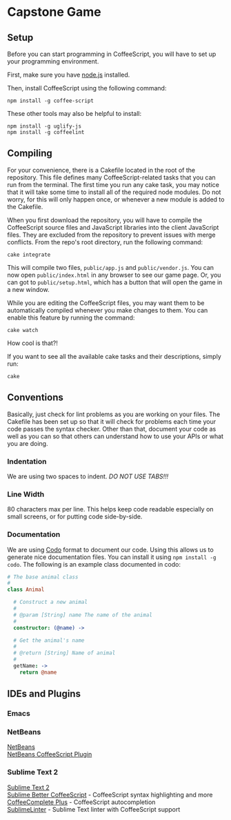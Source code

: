 Capstone Game
=============

Setup
-----
Before you can start programming in CoffeeScript, you will have to set up your
programming environment.

First, make sure you have [node.js](http://nodejs.org/) installed.

Then, install CoffeeScript using the following command:

    npm install -g coffee-script

These other tools may also be helpful to install:

    npm install -g uglify-js
    npm install -g coffeelint


Compiling
---------
For your convenience, there is a Cakefile located in the root of the
repository. This file defines many CoffeeScript-related tasks that you can run
from the terminal. The first time you run any cake task, you may notice that it
will take some time to install all of the required node modules. Do not worry,
for this will only happen once, or whenever a new module is added to the
Cakefile.

When you first download the repository, you will have to compile the
CoffeeScript source files and JavaScript libraries into the client JavaScript
files. They are excluded from the repository to prevent issues with merge
conflicts. From the repo's root directory, run the following command:

    cake integrate

This will compile two files, `public/app.js` and `public/vendor.js`. You can
now open `public/index.html` in any browser to see our game page. Or, you can
got to `public/setup.html`, which has a button that will open the game in a new
window.

While you are editing the CoffeeScript files, you may want them to be
automatically compiled whenever you make changes to them. You can enable this
feature by running the command:

    cake watch

How cool is that?!

If you want to see all the available cake tasks and their descriptions, simply
run:

    cake


Conventions
-----------
Basically, just check for lint problems as you are working on your files. The
Cakefile has been set up so that it will check for problems each time your code
passes the syntax checker. Other than that, document your code as well as you
can so that others can understand how to use your APIs or what you are doing.

### Indentation
We are using two spaces to indent. *DO NOT USE TABS!!!*

### Line Width
80 characters max per line. This helps keep code readable especially on small
screens, or for putting code side-by-side.

### Documentation
We are using [Codo](https://github.com/netzpirat/codo) format to document our
code. Using this allows us to generate nice documentation files. You can
install it using `npm install -g codo`. The following is an example class
documented in codo:

```CoffeeScript
# The base animal class
#
class Animal

  # Construct a new animal
  #
  # @param [String] name The name of the animal
  #
  constructor: (@name) ->

  # Get the animal's name
  #
  # @return [String] Name of animal
  #
  getName: ->
    return @name
```

IDEs and Plugins
----------------
### Emacs


### NetBeans
[NetBeans](https://netbeans.org/)  
[NetBeans CoffeeScript Plugin](http://plugins.netbeans.org/plugin/39007)

### Sublime Text 2
[Sublime Text 2](http://www.sublimetext.com/2)  
[Sublime Better CoffeeScript](https://github.com/aponxi/sublime-better-coffeescript) -
  CoffeeScript syntax highlighting and more  
[CoffeeComplete Plus](https://github.com/justinmahar/SublimeCSAutocompletePlus#customizing-autocomplete-trigger) -
  CoffeeScript autocompletion  
[SublimeLinter](https://github.com/slang800/SublimeLinter) -
  Sublime Text linter with CoffeeScript support